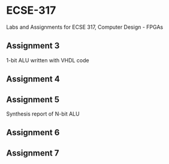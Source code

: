 # ECSE-317
Labs and Assignments for ECSE 317, Computer Design - FPGAs

## Assignment 3
1-bit ALU written with VHDL code

## Assignment 4


## Assignment 5
Synthesis report of N-bit ALU

## Assignment 6


## Assignment 7
